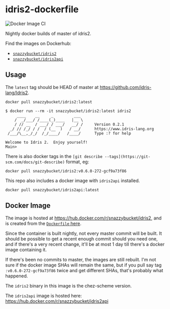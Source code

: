 # idris2-dockerfile

![Docker Image CI](https://github.com/alexhumphreys/idris2-dockerfile/workflows/Docker%20Image%20CI/badge.svg?event=schedule)

Nightly docker builds of master of idris2.

Find the images on Dockerhub:
- [`snazzybucket/idris2`](https://hub.docker.com/r/snazzybucket/idris2)
- [`snazzybucket/idris2api`](https://hub.docker.com/r/snazzybucket/idris2api)

## Usage

The `latest` tag should be HEAD of master at https://github.com/idris-lang/Idris2.

```
docker pull snazzybucket/idris2:latest
```

```
$ docker run --rm -it snazzybucket/idris2:latest idris2
     ____    __     _         ___
    /  _/___/ /____(_)____   |__ \
    / // __  / ___/ / ___/   __/ /     Version 0.2.1
  _/ // /_/ / /  / (__  )   / __/      https://www.idris-lang.org
 /___/\__,_/_/  /_/____/   /____/      Type :? for help

Welcome to Idris 2.  Enjoy yourself!
Main>
```

There is also docker tags in the `[git describe --tags](https://git-scm.com/docs/git-describe)` format, eg:

```
docker pull snazzybucket/idris2:v0.6.0-272-gcf9a73f86
```

This repo also includes a docker image with `idris2api` installed.

```
docker pull snazzybucket/idris2api:latest
```

## Docker Image

The image is hosted at https://hub.docker.com/r/snazzybucket/idris2, and is created from the [`Dockerfile` here](https://github.com/alexhumphreys/idris2-dockerfile).

Since the container is built nightly, not every master commit will be built. It should be possible to get a recent enough commit should you need one, and if there's a very recent change, it'll be at most 1 day till there's a docker image containing it.

If there's been no commits to master, the images are still rebuilt. I'm not sure if the docker image SHAs will remain the same, but if you pull say tag `:v0.6.0-272-gcf9a73f86` twice and get different SHAs, that's probably what happened.

The `idris2` binary in this image is the chez-scheme version.

The `idris2api` image is hosted here: https://hub.docker.com/r/snazzybucket/idris2api
